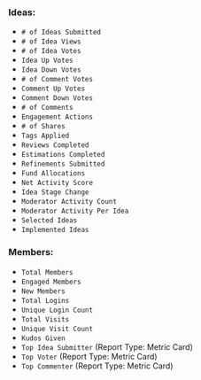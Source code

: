 ### Ideas:
- `# of Ideas Submitted`
- `# of Idea Views`
- `# of Idea Votes`
- `Idea Up Votes`
- `Idea Down Votes`
- `# of Comment Votes`
- `Comment Up Votes`
- `Comment Down Votes`
- `# of Comments`
- `Engagement Actions`
- `# of Shares`
- `Tags Applied`
- `Reviews Completed`
- `Estimations Completed`
- `Refinements Submitted`
- `Fund Allocations`
- `Net Activity Score`
- `Idea Stage Change`
- `Moderator Activity Count`
- `Moderator Activity Per Idea`
- `Selected Ideas`
- `Implemented Ideas`

### Members:
- `Total Members`
- `Engaged Members`
- `New Members`
- `Total Logins`
- `Unique Login Count`
- `Total Visits`
- `Unique Visit Count`
- `Kudos Given`
- `Top Idea Submitter` (Report Type: Metric Card)
- `Top Voter` (Report Type: Metric Card)
- `Top Commenter` (Report Type: Metric Card)